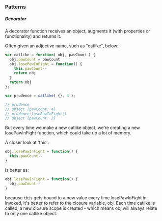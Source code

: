 ### Patterns

##### Decorator

A decorator function receives an object, augments it (with properties or functionality) and returns it.

Often given an adjective name, such as "catlike", below:

```javascript
var catlike = function( obj, pawCount ) {
  obj.pawCount = pawCount
  obj.losePawInFight = function() {
    this.pawCount--
    return obj
  }
  return obj
};

var prudence = catlike( {}, 4 );

// prudence
// Object {pawCount: 4}
// prudence.losePawInFight()
// Object {pawCount: 3}
```

But every time we make a new catlike object, we're creating a new losePawInFight function, which could take up a lot of memory.


A closer look at 'this':
```javascript
obj.losePawInFight = function() {
  this.pawCount--
}
```
is better as:
```javascript
obj.losePawInFight = function() {
  obj.pawCount--
}
```
because `this` gets bound to a new value every time losePawInFight in invoked, it's better to refer to the closure variable, obj. Each time catlike is called, a new closure scope is created - which means obj will always relate to only one catlike object.